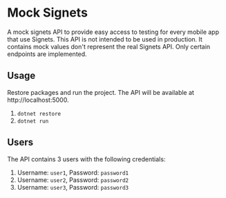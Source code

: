 # Mock Signets

A mock signets API to provide easy access to testing for every mobile app that use Signets. This API is not intended to be used in production. It contains mock values don't represent the real Signets API. Only certain endpoints are implemented.

## Usage
Restore packages and run the project. The API will be available at http://localhost:5000.
1. `dotnet restore`
2. `dotnet run`

## Users
<!-- TODO: choose and manage different users -->
The API contains 3 users with the following credentials:
1. Username: `user1`, Password: `password1`
2. Username: `user2`, Password: `password2`
3. Username: `user3`, Password: `password3`
